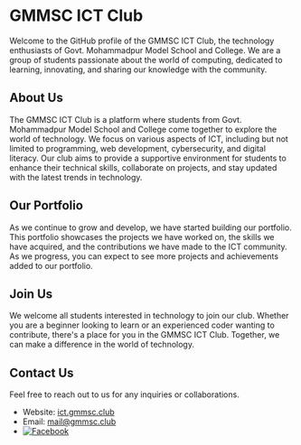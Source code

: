 # GMMSC ICT Club

Welcome to the GitHub profile of the GMMSC ICT Club, the technology enthusiasts of Govt. Mohammadpur Model School and College. We are a group of students passionate about the world of computing, dedicated to learning, innovating, and sharing our knowledge with the community.

## About Us

The GMMSC ICT Club is a platform where students from Govt. Mohammadpur Model School and College come together to explore the world of technology. We focus on various aspects of ICT, including but not limited to programming, web development, cybersecurity, and digital literacy. Our club aims to provide a supportive environment for students to enhance their technical skills, collaborate on projects, and stay updated with the latest trends in technology.

## Our Portfolio

As we continue to grow and develop, we have started building our portfolio. This portfolio showcases the projects we have worked on, the skills we have acquired, and the contributions we have made to the ICT community. As we progress, you can expect to see more projects and achievements added to our portfolio.

## Join Us

We welcome all students interested in technology to join our club. Whether you are a beginner looking to learn or an experienced coder wanting to contribute, there's a place for you in the GMMSC ICT Club. Together, we can make a difference in the world of technology.

## Contact Us
Feel free to reach out to us for any inquiries or collaborations.
- Website: [ict.gmmsc.club](https://ict.gmmsc.club) 
- Email: [mail@gmmsc.club](mailto:your-email@example.com)
- [![Facebook](https://img.shields.io/badge/Facebook-1877F2?style=for-the-badge&logo=facebook&logoColor=white)](https://www.facebook.com/club.ict.gmmsc)
